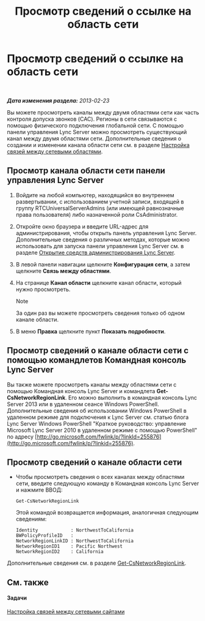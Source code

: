 ﻿---
title: Просмотр сведений о ссылке на область сети
TOCTitle: Просмотр сведений о ссылке на область сети
ms:assetid: 7b6b2ea2-83d8-4376-afb2-70e5d2cf6444
ms:mtpsurl: https://technet.microsoft.com/ru-ru/library/JJ688102(v=OCS.15)
ms:contentKeyID: 49888056
ms.date: 05/19/2016
mtps_version: v=OCS.15
ms.translationtype: HT
---

# Просмотр сведений о ссылке на область сети

 

_**Дата изменения раздела:** 2013-02-23_

Вы можете просмотреть каналы между двумя областями сети как часть контроля допуска звонков (CAC). Регионы в сети связываются с помощью физического подключения глобальной сети. С помощью панели управления Lync Server можно просмотреть существующий канал между двумя областями сети. Дополнительные сведения о создании и изменении канала области сети см. в разделе [Настройка связей между сетевыми областями](lync-server-2013-configuring-network-region-links.md).

## Просмотр канала области сети панели управления Lync Server

1.  Войдите на любой компьютер, находящийся во внутреннем развертывании, с использованием учетной записи, входящей в группу RTCUniversalServerAdmins (или имеющей равнозначные права пользователя) либо назначенной роли CsAdministrator.

2.  Откройте окно браузера и введите URL-адрес для администрирования, чтобы открыть панель управления Lync Server. Дополнительные сведения о различных методах, которые можно использовать для запуска панели управления Lync Server см. в разделе [Открытие средств администрирования Lync Server](lync-server-2013-open-lync-server-administrative-tools.md).

3.  В левой панели навигации щелкните **Конфигурация сети**, а затем щелкните **Связь между областями**.

4.  На странице **Канал области** щелкните канал области, который нужно просмотреть.
    
    > [!note]  
    > За один раз вы можете просмотреть сведения только об одном канале области.

5.  В меню **Правка** щелкните пункт **Показать подробности**.

## Просмотр сведений о канале области сети с помощью командлетов Командная консоль Lync Server

Вы также можете просмотреть каналы между областями сети с помощью Командная консоль Lync Server и командлета **Get-CsNetworkRegionLink**. Его можно выполнить в командная консоль Lync Server 2013 или в удаленном сеансе Windows PowerShell. Дополнительные сведения об использовании Windows PowerShell в удаленном режиме для подключения к Lync Server см. статью блога Lync Server Windows PowerShell "Краткое руководство: управление Microsoft Lync Server 2010 в удаленном режиме с помощью PowerShell" по адресу [http://go.microsoft.com/fwlink/p/?linkId=255876](http://go.microsoft.com/fwlink/p/?linkid=255876).

## Просмотр сведений о канале области сети

  - Чтобы просмотреть сведения о всех каналах между областями сети, введите следующую команду в Командная консоль Lync Server и нажмите ВВОД:
    
        Get-CsNetworkRegionLink
    
    Этой командой возвращается информация, аналогичная следующим сведениям:
    
        Identity            : NorthwestToCalifornia
        BWPolicyProfileID   :
        NetworkRegionLinkID : NorthwestToCalifornia
        NetworkRegionID1    : Pacific Northwest
        NetworkRegionID2    : California

Дополнительные сведения см. в разделе [Get-CsNetworkRegionLink](https://docs.microsoft.com/en-us/powershell/module/skype/Get-CsNetworkRegionLink).

## См. также

#### Задачи

[Настройка связей между сетевыми сайтами](lync-server-2013-configuring-network-site-links.md)

